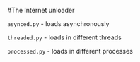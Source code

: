 #The Internet unloader

`asynced.py` - loads asynchronously

`threaded.py` - loads in different threads

`processed.py` - loads in different processes
